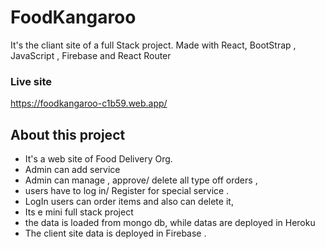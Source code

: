 # FoodKangaroo
It's the cliant site of a full Stack project. Made with React, BootStrap , JavaScript , Firebase and React Router 

### Live site
  https://foodkangaroo-c1b59.web.app/

## About this project
 
 * It's a web site of Food Delivery Org.
 * Admin can add service
 * Admin can manage , approve/ delete all type off orders , 
 * users have to log in/ Register for special service . 
 * LogIn users can order items and also can delete it,
 * Its e mini full stack project
 * the data is loaded from mongo db, while datas are deployed in Heroku 
 * The client site data is deployed in Firebase . 
  